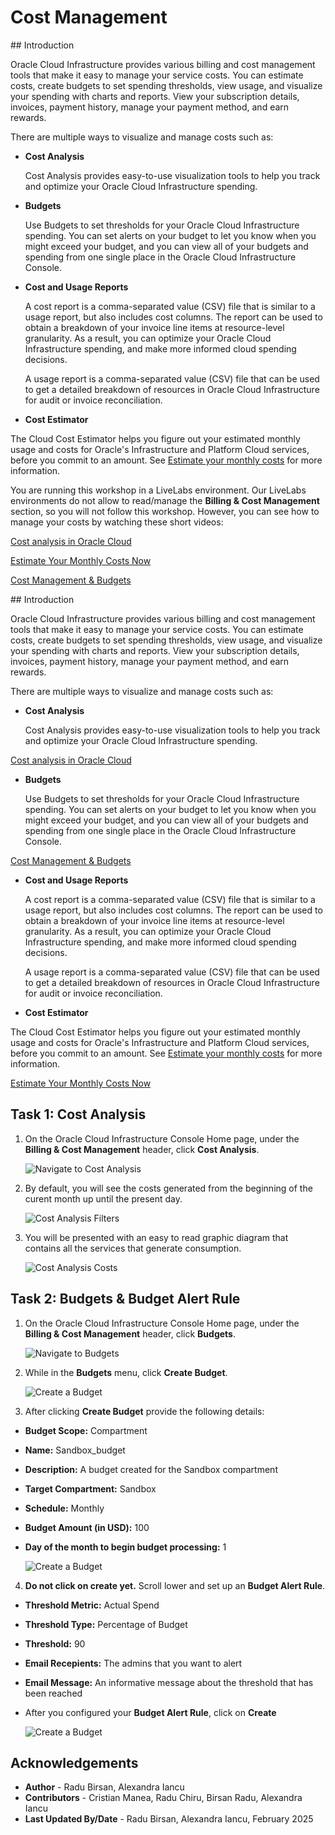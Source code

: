 # Cost Management

<if type="livelabs">
## Introduction

Oracle Cloud Infrastructure provides various billing and cost management tools that make it easy to manage your service costs. You can estimate costs, create budgets to set spending thresholds, view usage, and visualize your spending with charts and reports. View your subscription details, invoices, payment history, manage your payment method, and earn rewards.

There are multiple ways to visualize and manage costs such as:


- **Cost Analysis**

    Cost Analysis provides easy-to-use visualization tools to help you track and optimize your Oracle Cloud Infrastructure spending.

- **Budgets**

    Use Budgets to set thresholds for your Oracle Cloud Infrastructure spending. You can set alerts on your budget to let you know when you might exceed your budget, and you can view all of your budgets and spending from one single place in the Oracle Cloud Infrastructure Console.

- **Cost and Usage Reports**

    A cost report is a comma-separated value (CSV) file that is similar to a usage report, but also includes cost columns. The report can be used to obtain a breakdown of your invoice line items at resource-level granularity. As a result, you can optimize your Oracle Cloud Infrastructure spending, and make more informed cloud spending decisions.

    A usage report is a comma-separated value (CSV) file that can be used to get a detailed breakdown of resources in Oracle Cloud Infrastructure for audit or invoice reconciliation.

- **Cost Estimator**

 The Cloud Cost Estimator helps you figure out your estimated monthly usage and costs for Oracle's Infrastructure and Platform Cloud services, before you commit to an amount. See [Estimate your monthly costs](https://www.oracle.com/cloud/costestimator.html) for more information.

You are running this workshop in a LiveLabs environment. Our LiveLabs environments do not allow to read/manage the **Billing & Cost Management** section, so you will not follow this workshop. However, you can see how to manage your costs by watching these short videos:

 [Cost analysis in Oracle Cloud](youtube:n-pDlNorogQ)

 [Estimate Your Monthly Costs Now](youtube:bZHKGFA7Hs0)

 [Cost Management & Budgets](youtube:oyzSjskTsVY)
</if>

<if type="tenancy">
## Introduction

Oracle Cloud Infrastructure provides various billing and cost management tools that make it easy to manage your service costs. You can estimate costs, create budgets to set spending thresholds, view usage, and visualize your spending with charts and reports. View your subscription details, invoices, payment history, manage your payment method, and earn rewards.

There are multiple ways to visualize and manage costs such as:


- **Cost Analysis**

    Cost Analysis provides easy-to-use visualization tools to help you track and optimize your Oracle Cloud Infrastructure spending.

[Cost analysis in Oracle Cloud](youtube:n-pDlNorogQ)

- **Budgets**

    Use Budgets to set thresholds for your Oracle Cloud Infrastructure spending. You can set alerts on your budget to let you know when you might exceed your budget, and you can view all of your budgets and spending from one single place in the Oracle Cloud Infrastructure Console.

[Cost Management & Budgets](youtube:oyzSjskTsVY)

- **Cost and Usage Reports**

    A cost report is a comma-separated value (CSV) file that is similar to a usage report, but also includes cost columns. The report can be used to obtain a breakdown of your invoice line items at resource-level granularity. As a result, you can optimize your Oracle Cloud Infrastructure spending, and make more informed cloud spending decisions.

    A usage report is a comma-separated value (CSV) file that can be used to get a detailed breakdown of resources in Oracle Cloud Infrastructure for audit or invoice reconciliation.

- **Cost Estimator**

 The Cloud Cost Estimator helps you figure out your estimated monthly usage and costs for Oracle's Infrastructure and Platform Cloud services, before you commit to an amount. See [Estimate your monthly costs](https://www.oracle.com/cloud/costestimator.html) for more information.

[Estimate Your Monthly Costs Now](youtube:bZHKGFA7Hs0)

## Task 1: Cost Analysis

1. On the Oracle Cloud Infrastructure Console Home page, under the **Billing & Cost Management** header, click **Cost Analysis**.

    ![Navigate to Cost Analysis](images/cost_analyse_navigation.png " ")

2. By default, you will see the costs generated from the beginning of the curent month up until the present day.

    ![Cost Analysis Filters](images/cost_analyse_1.png " ")

3. You will be presented with an easy to read graphic diagram that contains all the services that generate consumption. 

    ![Cost Analysis Costs](images/cost_analyse_2.png " ")



## Task 2: Budgets & Budget Alert Rule


 1. On the Oracle Cloud Infrastructure Console Home page, under the **Billing & Cost Management** header, click **Budgets**.

    ![Navigate to Budgets](images/budgets_navigation.png " ")


2. While in the **Budgets** menu, click **Create Budget**.

    ![Create a Budget](images/budgets_create.png " ")


3. After clicking **Create Budget** provide the following details:

- **Budget Scope:** Compartment
- **Name:** Sandbox_budget
- **Description:** A budget created for the Sandbox compartment
- **Target Compartment:** Sandbox
- **Schedule:** Monthly
- **Budget Amount (in USD):** 100
- **Day of the month to begin budget processing:** 1

  ![Create a Budget](images/budgets_creation.png " ")


4. **Do not click on create yet.** Scroll lower and set up an **Budget Alert Rule**.

- **Threshold Metric:** Actual Spend
- **Threshold Type:** Percentage of Budget
- **Threshold:** 90
- **Email Recepients:** The admins that you want to alert
- **Email Message:** An informative message about the threshold that has been reached
- After you configured your **Budget Alert Rule**, click on **Create**

    ![Create a Budget](images/alert_creation.png " ") 

</if>

## Acknowledgements

- **Author** - Radu Birsan, Alexandra Iancu
- **Contributors** - Cristian Manea, Radu Chiru, Birsan Radu, Alexandra Iancu
- **Last Updated By/Date** - Radu Birsan, Alexandra Iancu, February 2025